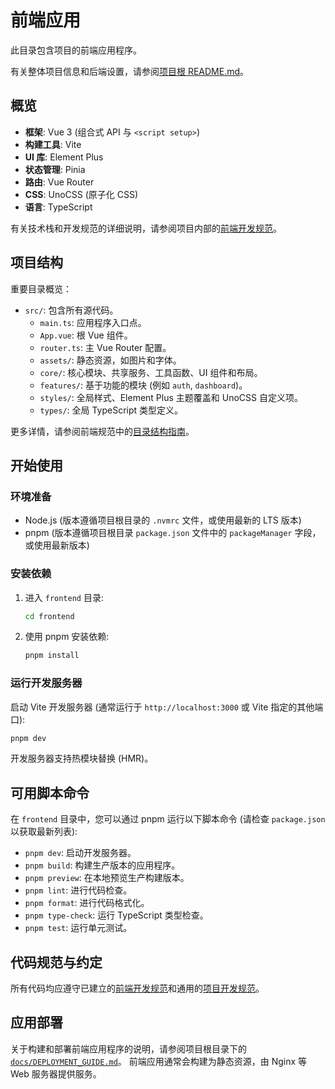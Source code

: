 # 前端应用

此目录包含项目的前端应用程序。

有关整体项目信息和后端设置，请参阅[项目根 README.md](../../README.md)。

## 概览

- **框架**: Vue 3 (组合式 API 与 `<script setup>`)
- **构建工具**: Vite
- **UI 库**: Element Plus
- **状态管理**: Pinia
- **路由**: Vue Router
- **CSS**: UnoCSS (原子化 CSS)
- **语言**: TypeScript

有关技术栈和开发规范的详细说明，请参阅项目内部的[前端开发规范](mdc:.cursor/rules/frontend-conventions.mdc)。

## 项目结构

重要目录概览：

- `src/`: 包含所有源代码。
  - `main.ts`: 应用程序入口点。
  - `App.vue`: 根 Vue 组件。
  - `router.ts`: 主 Vue Router 配置。
  - `assets/`: 静态资源，如图片和字体。
  - `core/`: 核心模块、共享服务、工具函数、UI 组件和布局。
  - `features/`: 基于功能的模块 (例如 `auth`, `dashboard`)。
  - `styles/`: 全局样式、Element Plus 主题覆盖和 UnoCSS 自定义项。
  - `types/`: 全局 TypeScript 类型定义。

更多详情，请参阅前端规范中的[目录结构指南](mdc:.cursor/rules/frontend-conventions.mdc#2-目录结构与文件命名-功能优先)。

## 开始使用

### 环境准备

- Node.js (版本遵循项目根目录的 `.nvmrc` 文件，或使用最新的 LTS 版本)
- pnpm (版本遵循项目根目录 `package.json` 文件中的 `packageManager` 字段，或使用最新版本)

### 安装依赖

1.  进入 `frontend` 目录:
    ```bash
    cd frontend
    ```

2.  使用 pnpm 安装依赖:
    ```bash
    pnpm install
    ```

### 运行开发服务器

启动 Vite 开发服务器 (通常运行于 `http://localhost:3000` 或 Vite 指定的其他端口):

```bash
pnpm dev
```

开发服务器支持热模块替换 (HMR)。

## 可用脚本命令

在 `frontend` 目录中，您可以通过 pnpm 运行以下脚本命令 (请检查 `package.json` 以获取最新列表):

- `pnpm dev`: 启动开发服务器。
- `pnpm build`: 构建生产版本的应用程序。
- `pnpm preview`: 在本地预览生产构建版本。
- `pnpm lint`: 进行代码检查。
- `pnpm format`: 进行代码格式化。
- `pnpm type-check`: 运行 TypeScript 类型检查。
- `pnpm test`: 运行单元测试。

## 代码规范与约定

所有代码均应遵守已建立的[前端开发规范](mdc:.cursor/rules/frontend-conventions.mdc)和通用的[项目开发规范](mdc:.cursor/rules/project-conventions.mdc)。

## 应用部署

关于构建和部署前端应用程序的说明，请参阅项目根目录下的 [`docs/DEPLOYMENT_GUIDE.md`](../../docs/DEPLOYMENT_GUIDE.md)。
前端应用通常会构建为静态资源，由 Nginx 等 Web 服务器提供服务。 